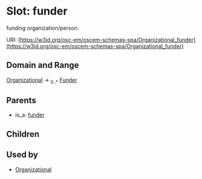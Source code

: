 
# Slot: funder

funding organization/person.

URI: [https://w3id.org/osc-em/oscem-schemas-spa/Organizational_funder](https://w3id.org/osc-em/oscem-schemas-spa/Organizational_funder)


## Domain and Range

[Organizational](Organizational.md) &#8594;  <sub>0..\*</sub> [Funder](Funder.md)

## Parents

 *  is_a: [funder](funder.md)

## Children


## Used by

 * [Organizational](Organizational.md)
